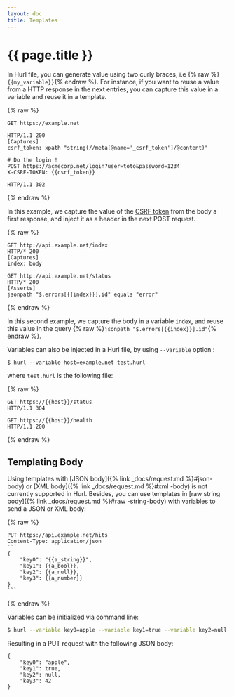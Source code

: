 ```yaml
---
layout: doc
title: Templates
---
```

# {{ page.title }}

In Hurl file, you can generate value using two curly braces, i.e {% raw %}`{{my_variable}}`{% endraw %}. For instance, if you want to 
reuse a value from a HTTP response in the next entries, you can capture this value in a variable and reuse it in a 
template.

{% raw %}
```hurl
GET https://example.net

HTTP/1.1 200
[Captures]
csrf_token: xpath "string(//meta[@name='_csrf_token']/@content)"

# Do the login !
POST https://acmecorp.net/login?user=toto&password=1234
X-CSRF-TOKEN: {{csrf_token}}

HTTP/1.1 302
```
{% endraw %}

In this example, we capture the value of the [CSRF token](https://en.wikipedia.org/wiki/Cross-site_request_forgery) from
the body a first response, and inject it as a header in the next POST request. 

{% raw %}
```hurl
GET http://api.example.net/index
HTTP/* 200
[Captures]
index: body

GET http://api.example.net/status
HTTP/* 200
[Asserts]
jsonpath "$.errors[{{index}}].id" equals "error"
```
{% endraw %}

In this second example, we capture the body in a variable `index`, and reuse this value in the query 
{% raw %}`jsonpath "$.errors[{{index}}].id"`{% endraw %}.

Variables can also be injected in a Hurl file, by using `--variable` option :

```
$ hurl --variable host=example.net test.hurl
``` 

where `test.hurl` is the following file:

{% raw %}
```hurl
GET https://{{host}}/status
HTTP/1.1 304

GET https://{{host}}/health
HTTP/1.1 200
```
{% endraw %}

## Templating Body

Using templates with [JSON body]({% link _docs/request.md %}#json-body) or [XML body]({% link _docs/request.md %}#xml
-body)
 is not currently supported in Hurl. Besides, you can use templates in [raw string body]({% link _docs/request.md %}#raw
 -string-body) with variables to send a JSON or XML body:

{% raw %}
~~~hurl
PUT https://api.example.net/hits
Content-Type: application/json
```
{
    "key0": "{{a_string}}",
    "key1": {{a_bool}},
    "key2": {{a_null}},
    "key3": {{a_number}}
}
```
~~~
{% endraw %}

Variables can be initialized via command line:

```bash
$ hurl --variable key0=apple --variable key1=true --variable key2=null --variable key3=42 test.hurl
```

Resulting in a PUT request with the following JSON body:

```
{
    "key0": "apple",
    "key1": true,
    "key2": null,
    "key3": 42
}
```
